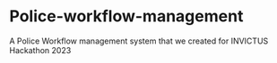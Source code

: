 # Police-workflow-management
A Police Workflow management system that we created for INVICTUS Hackathon 2023
